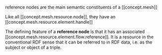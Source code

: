 
reference nodes are the main semantic constituents of a [[concept.mesh]]

Like all [[concept.mesh.resource.node]], they have an [[concept.mesh.resource.element.handle]]

The defining feature of a **reference node** is that it has an associated [[concept.mesh.resource.element.flow.reference]]. It is a resource in the conventional RDF sense that it can be referred to in RDF data, i.e. as the subject or object of a triple.
